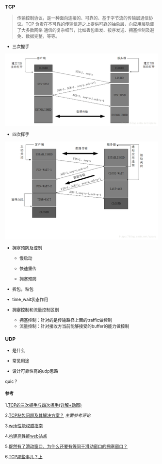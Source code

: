 ### TCP 

> 传输控制协议，是一种面向连接的、可靠的、基于字节流的传输层通信协议。TCP 负责在不可靠的传输信道之上提供可靠的抽象层，向应用层隐藏了大多数网络 通信的复杂细节，比如丢包重发、按序发送、拥塞控制及避免、数据完整，等等。 



* 三次握手

![](../../pic/tcp-connect.png)



* 四次挥手 

![](../../pic/tcp-close.png)

* 拥塞预防及控制 

  * 慢启动 

    

  * 快速重传

    

  * 拥塞预防

  

* 拆包，粘包



* time_wait状态作用 



* 拥塞控制和流量控制区别 
  * 拥塞控制：针对的是传输路径上面的traffic做控制
  * 流量控制：针对接收方当前能够接受的buffer的能力做控制



### UDP 

* 是什么

  

* 常见用途



* 设计可靠性高的udp思路 

quic？





#### 参考 

1.[TCP的三次握手与四次挥手(详解+动图)](https://blog.csdn.net/qzcsu/article/details/72861891)

2.[TCP粘包问题及其解决方案？](https://www.v2ex.com/t/478610?p=2) *主要参考评论*

3.[web性能权威指南]()

4.[构建高性能web站点]()

5.[既然有了滑动窗口，为什么还要有等同于滑动窗口的拥塞窗口？](https://www.zhihu.com/question/264518499)

6.[TCP那些事儿？上](https://coolshell.cn/articles/11564.html)



